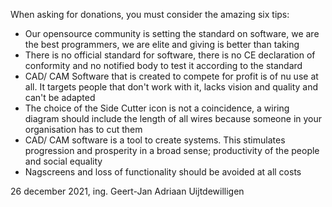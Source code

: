 When asking for donations, you must consider the amazing six tips:

 - Our opensource community is setting the standard on software, we are the best programmers, we are elite and giving is better than taking
 - There is no official standard for software, there is no CE declaration of conformity and no notified body to test it according to the standard
 - CAD/ CAM Software that is created to compete for profit is of nu use at all. It targets people that don't work with it, lacks vision and quality and can't be adapted
 - The choice of the Side Cutter icon is not a coincidence, a wiring diagram should include the length of all wires because someone in your organisation has to cut them
 - CAD/ CAM software is a tool to create systems. This stimulates progression and prosperity in a broad sense; productivity of the people and social equality
 - Nagscreens and loss of functionality should be avoided at all costs

26 december 2021, ing. Geert-Jan Adriaan Uijtdewilligen

